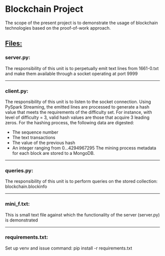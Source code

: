 # Blockchain Project

The scope of the present project is to demonstrate the usage of blockchain technologies based on the proof-of-work approach.



## <u>Files:</u>
### server.py:

The responsibility of this unit is to perpetually emit text lines from 1661-0.txt and make them available through a socket operating at port 9999

------

### client.py:

The responsibility of this unit is to listen to the socket connection. Using PySpark Streaming, the emitted lines are processed to generate a hash value that meets the requirements of the difficulty set. For instance, with level of difficulty = 3, valid hash values are those that acquire 3 leading zeros. For the hashing process, the following data are digested:

- The sequence number
- The text transactions
- The value of the previous hash
- An integer ranging from 0...4294967295
The mining process metadata for each block are stored to a MongoDB.  

------

### queries.py:

The responsibility of this unit is to perform queries on the stored collection: blockchain.blockinfo

------

### mini_f.txt:

This is small text file against which the functionality of the server (server.py) is demonstrated

------

### requirements.txt:

Set up venv and issue command: pip install -r requirements.txt


